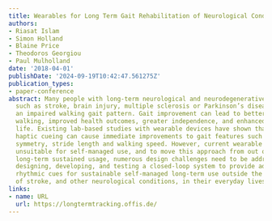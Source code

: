 ```yaml
---
title: Wearables for Long Term Gait Rehabilitation of Neurological Conditions
authors:
- Riasat Islam
- Simon Holland
- Blaine Price
- Theodoros Georgiou
- Paul Mulholland
date: '2018-04-01'
publishDate: '2024-09-19T10:42:47.561275Z'
publication_types:
- paper-conference
abstract: Many people with long-term neurological and neurodegenerative conditions
  such as stroke, brain injury, multiple sclerosis or Parkinson’s disease suffer from
  an impaired walking gait pattern. Gait improvement can lead to better fluidity in
  walking, improved health outcomes, greater independence, and enhanced quality of
  life. Existing lab-based studies with wearable devices have shown that rhythmic
  haptic cueing can cause immediate improvements to gait features such as temporal
  symmetry, stride length and walking speed. However, current wearable systems are
  unsuitable for self-managed use, and to move this approach from out of the lab into
  long-term sustained usage, numerous design challenges need to be addressed. We are
  designing, developing, and testing a closed-loop system to provide adaptive haptic
  rhythmic cues for sustainable self-managed long-term use outside the lab by survivors
  of stroke, and other neurological conditions, in their everyday lives.
links:
- name: URL
  url: https://longtermtracking.offis.de/
---
```

